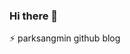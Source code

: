 ### Hi there 👋
⚡ parksangmin github blog

<!--
**p-wtt/p-wtt** is a ✨ _special_ ✨ repository because its `README.md` (this file) appears on your GitHub profile

Here are some ideas to get you started:

- 🔭 I’m currently working on ...
- 🌱 I’m currently learning ...
- 👯 I’m looking to collaborate on ...
- 🤔 I’m looking for help with ...
- 💬 Ask me about ...
- 📫 How to reach me: ...
- 😄 Pronouns: ...
- ⚡ Fun fact: ...
-->
<!--
잔디색
mon / tue / wed / thu / fri / sat / sun
-->

<!-- 
2021. 01. 01 2commit
2021. 01. 02 2commit
2021. 01. 03 2commit
2021. 01. 04 4commit (ssh git push test)
2021. 01. 05 2commit
2021. 01. 06 2commit  
2021. 01. 07 1commit
2021. 01. 08 1commit
2021. 01. 09 1commit
2021. 01. 10 2commit
2021. 01. 11 1commit
2021. 01. 12 1commit
2021. 01. 13 2commit
2021. 01. 14 1commit
2021. 01. 15 1commit
2021. 01. 16 1commit
2021. 01. 17 1commit
-->
